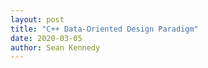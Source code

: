 ```yaml
---
layout: post
title: "C++ Data-Oriented Design Paradigm"
date: 2020-03-05
author: Sean Kennedy
---
```

